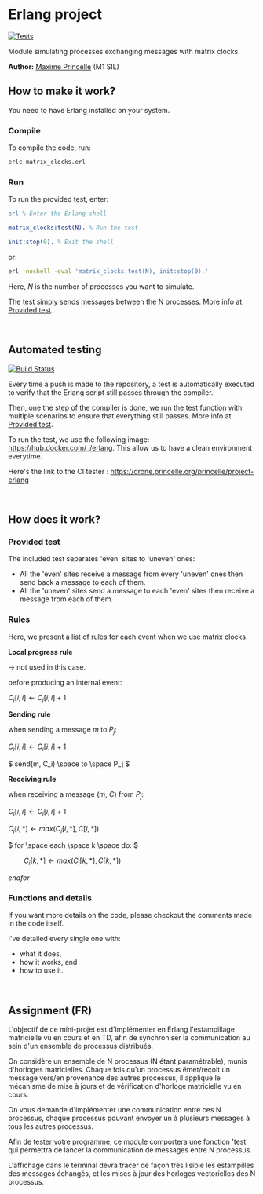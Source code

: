 # Erlang project

[![Tests](https://github.com/ThePrincelle/projet-erlang/actions/workflows/tests.yml/badge.svg)](https://github.com/ThePrincelle/projet-erlang/actions/workflows/tests.yml)

Module simulating processes exchanging messages with matrix clocks.

**Author:** [Maxime Princelle](https://contact.princelle.org) (M1 SIL)

## How to make it work?

You need to have Erlang installed on your system.

### Compile

To compile the code, run:

```sh
erlc matrix_clocks.erl
```

### Run

To run the provided test, enter:

```erlang
erl % Enter the Erlang shell

matrix_clocks:test(N). % Run the test

init:stop(0). % Exit the shell
```

or:

```bash
erl -noshell -eval 'matrix_clocks:test(N), init:stop(0).'
```

Here, _N_ is the number of processes you want to simulate.

The test simply sends messages between the N processes. More info at [Provided test](#provided-test).

<br/>

## Automated testing

[![Build Status](https://drone.princelle.org/api/badges/princelle/project-erlang/status.svg)](https://drone.princelle.org/princelle/project-erlang)

Every time a push is made to the repository, a test is automatically executed to verify that the Erlang script still passes through the compiler.

Then, one the step of the compiler is done, we run the test function with multiple scenarios to ensure that everything still passes. More info at [Provided test](#provided-test).

To run the test, we use the following image: https://hub.docker.com/_/erlang. This allow us to have a clean environment everytime.

Here's the link to the CI tester : https://drone.princelle.org/princelle/project-erlang

<br/>

## How does it work?

### Provided test

The included test separates 'even' sites to 'uneven' ones:

- All the 'even' sites receive a message from every 'uneven' ones then send back a message to each of them.
- All the 'uneven' sites send a message to each 'even' sites then receive a message from each of them.

### Rules

Here, we present a list of rules for each event when we use matrix clocks.

**Local progress rule**

$` \rightarrow `$ not used in this case.

before producing an internal event:

$` C_i[i,i] \gets C_i[i,i] +  1 `$

**Sending rule**

when sending a message $`m`$ to $`P_j`$:

$` C_i[i,i] \gets C_i[i,i] + 1 `$

$` send(m, C_i) \space to \space P_j `$

**Receiving rule**

when receiving a message ($`m`$, $`C`$) from $`P_j`$:

$` C_i[i,i] \gets C_i[i,i] + 1 `$

$` C_i[i,*] \gets max(C_i[i,*], C[i,*]) `$

$` for \space each \space k \space do: `$

$` \qquad C_i[k,*] \gets max(C_i[k,*], C[k,*]) `$

$` endfor `$

### Functions and details

If you want more details on the code, please checkout the comments made in the code itself. 

I've detailed every single one with:
- what it does,
- how it works, and
- how to use it.

<br/>

## Assignment (FR)

L'objectif de ce mini-projet est d'implémenter en Erlang l'estampillage matricielle vu en cours et en TD, afin de synchroniser la communication au sein d'un ensemble de processus distribués.

On considère un ensemble de N processus (N étant paramétrable), munis d'horloges matricielles. Chaque fois qu'un processus émet/reçoit un message vers/en provenance des autres processus, il applique le mécanisme de mise à jours et de vérification d'horloge matricielle vu en cours.

On vous demande d'implémenter une communication entre ces N processus, chaque processus pouvant envoyer un à plusieurs messages à tous les autres processus.

Afin de tester votre programme, ce module comportera une fonction 'test' qui permettra de lancer la communication de messages entre N processus.

L'affichage dans le terminal devra tracer de façon très lisible les estampilles des messages échangés, et les mises à jour des horloges vectorielles des N processus.
